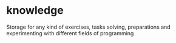 # knowledge
Storage for any kind of exercises, tasks solving, preparations and experimenting with different fields of programming
